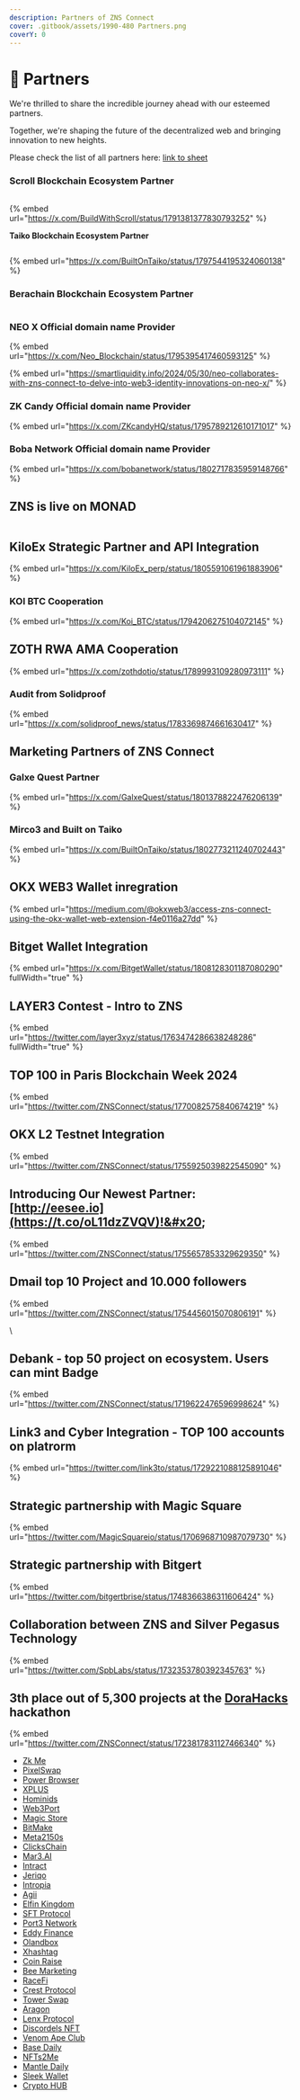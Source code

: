 ```yaml
---
description: Partners of ZNS Connect
cover: .gitbook/assets/1990-480 Partners.png
coverY: 0
---
```


# 💼 Partners

We're thrilled to share the incredible journey ahead with our esteemed partners.&#x20;

Together, we're shaping the future of the decentralized web and bringing innovation to new heights.

Please check the list of all partners here: [link to sheet](https://docs.google.com/spreadsheets/d/1xN-BT6MEfIJSFc0bdYrI62VI-rIoFpO094PFSsS6o0Q/edit?usp=sharing)&#x20;

### **Scroll Blockchain Ecosystem Partner**&#x20;

<figure><img src=".gitbook/assets/Screenshot 2024-07-04 at 11.08.08.png" alt=""><figcaption></figcaption></figure>

{% embed url="https://x.com/BuildWithScroll/status/1791381377830793252" %}

**Taiko  Blockchain Ecosystem Partner**&#x20;

<figure><img src=".gitbook/assets/Screenshot 2024-07-04 at 11.06.51.png" alt=""><figcaption></figcaption></figure>

{% embed url="https://x.com/BuiltOnTaiko/status/1797544195324060138" %}

### **Berachain  Blockchain Ecosystem Partner**&#x20;

<figure><img src=".gitbook/assets/Screenshot 2024-07-04 at 11.12.46.png" alt=""><figcaption></figcaption></figure>

### **NEO X Official domain name Provider**

{% embed url="https://x.com/Neo_Blockchain/status/1795395417460593125" %}

{% embed url="https://smartliquidity.info/2024/05/30/neo-collaborates-with-zns-connect-to-delve-into-web3-identity-innovations-on-neo-x/" %}

### **ZK Candy Official domain name Provider**

{% embed url="https://x.com/ZKcandyHQ/status/1795789212610171017" %}

### **Boba Network Official domain name Provider**&#x20;

{% embed url="https://x.com/bobanetwork/status/1802717835959148766" %}

## ZNS is live on MONAD

<figure><img src=".gitbook/assets/Gkjo9ncW0AA0AgQ.jpeg" alt=""><figcaption></figcaption></figure>

## **KiloEx Strategic Partner and API Integration**

{% embed url="https://x.com/KiloEx_perp/status/1805591061961883906" %}

### **KOI BTC Cooperation**

{% embed url="https://x.com/Koi_BTC/status/1794206275104072145" %}

## **ZOTH RWA AMA Cooperation**

{% embed url="https://x.com/zothdotio/status/1789993109280973111" %}

### **Audit from Solidproof**

{% embed url="https://x.com/solidproof_news/status/1783369874661630417" %}

## **Marketing Partners of ZNS Connect**

### **Galxe Quest Partner**

{% embed url="https://x.com/GalxeQuest/status/1801378822476206139" %}

### **Mirco3 and Built on Taiko**&#x20;

{% embed url="https://x.com/BuiltOnTaiko/status/1802773211240702443" %}

## **OKX WEB3 Wallet inregration**&#x20;

{% embed url="https://medium.com/@okxweb3/access-zns-connect-using-the-okx-wallet-web-extension-f4e0116a27dd" %}

## Bitget Wallet Integration&#x20;

{% embed url="https://x.com/BitgetWallet/status/1808128301187080290" fullWidth="true" %}

## LAYER3 Contest - Intro to ZNS&#x20;

{% embed url="https://twitter.com/layer3xyz/status/1763474286638248286" fullWidth="true" %}

## **TOP 100 in Paris Blockchain Week 2024**&#x20;

{% embed url="https://twitter.com/ZNSConnect/status/1770082575840674219" %}

## **OKX L2 Testnet Integration**&#x20;

{% embed url="https://twitter.com/ZNSConnect/status/1755925039822545090" %}

## Introducing Our Newest Partner: [http://eesee.io](https://t.co/oL11dzZVQV)!&#x20;

{% embed url="https://twitter.com/ZNSConnect/status/1755657853329629350" %}

## Dmail top 10 Project and 10.000 followers&#x20;

{% embed url="https://twitter.com/ZNSConnect/status/1754456015070806191" %}

\


## **Debank - top 50 project on ecosystem. Users can mint Badge**&#x20;

{% embed url="https://twitter.com/ZNSConnect/status/1719622476596998624" %}

## **Link3 and Cyber Integration - TOP 100 accounts on platrorm**&#x20;

{% embed url="https://twitter.com/link3to/status/1729221088125891046" %}

## **Strategic partnership with Magic Square**&#x20;

{% embed url="https://twitter.com/MagicSquareio/status/1706968710987079730" %}

## Strategic partnership with Bitgert

{% embed url="https://twitter.com/bitgertbrise/status/1748366386311606424" %}

## Collaboration between ZNS and Silver Pegasus Technology

{% embed url="https://twitter.com/SpbLabs/status/1732353780392345763" %}

## 3th place out of 5,300 projects at the [DoraHacks](https://dorahacks.io/buidl) hackathon

{% embed url="https://twitter.com/ZNSConnect/status/1723817831127466340" %}

* [Zk Me](https://x.com/QuestNEvents/status/1689518900139192320?s=20)
* [PixelSwap](https://x.com/ZNSConnect/status/1695720342847635550?s=20)
* [Power Browser](https://x.com/ZNSConnect/status/1703694632293425199?s=20)
* [XPLUS](https://x.com/ZNSConnect/status/1702652082359050339?s=20)
* [Hominids](https://x.com/_Hominids_/status/1701908397380030557?s=20)
* [Web3Port](https://x.com/ZNSConnect/status/1700194069815742701?s=20)
* [Magic Store](https://x.com/ZNSConnect/status/1699383253856055425?s=20)
* [BitMake](https://x.com/BitMakeOfficial/status/1698957214780977261?s=20)
* [Meta2150s](https://x.com/ZNSConnect/status/1698704258336465238?s=20)
* [ClicksChain](https://x.com/Clicks_chain/status/1698306121143038134?s=20)
* [Mar3.AI](https://x.com/ZNSConnect/status/1698002655283392858?s=20)
* [Intract](https://x.com/IntractCampaign/status/1696213152755564702?s=20)
* [Jeriqo](https://x.com/Jeriqohq/status/1696085923044245942?s=20)
* [Intropia](https://x.com/intropia/status/1696229435475644562?s=20)
* [Agii](https://x.com/TheAGII/status/1694672281392283650?s=20)
* [Elfin Kingdom](https://x.com/ZNSConnect/status/1694337739422875688?s=20)
* [SFT Protocol](https://x.com/ZNSConnect/status/1693972944806965315?s=20)
* [Port3 Network](https://x.com/ZNSConnect/status/1691707210601021745?s=20)
* [Eddy Finance](https://x.com/eddy_protocol/status/1689622660471214080?s=20)
* [Olandbox](https://x.com/olandbox/status/1689194203329474561?s=20)
* [Xhashtag](https://x.com/ZNSConnect/status/1687432445501599744?s=20)
* [Coin Raise](https://x.com/CoinRaise_xyz/status/1686980215581593605?s=20)
* [Bee Marketing](https://x.com/BeeNetworkMktg/status/1686997341616877568?s=20)
* [RaceFi](https://x.com/SolanaUnivers/status/1685319258467864577?s=20)
* [Crest Protocol](https://x.com/crestprotocol_/status/1684843564725948416?s=20)
* [Tower Swap](https://x.com/ZNSConnect/status/1684455100901621760?s=20)
* [Aragon](https://x.com/ZNSConnect/status/1684279908975931395?s=20)
* [Lenx Protocol](https://x.com/LENX_Finance/status/1683724212626952196?s=20)
* [Discordels NFT](https://x.com/ZNSConnect/status/1679387189795254272?s=20)
* [Venom Ape Club](https://x.com/ZNSConnect/status/1681234037183062016?s=20)
* [Base Daily](https://x.com/BaseDailyMM/status/1679056194407907329?s=20)
* [NFTs2Me](https://x.com/ZNSConnect/status/1676503713135964161?s=20)
* [Mantle Daily](https://x.com/mantledaily_/status/1676241162221539328?s=20)
* [Sleek Wallet](https://x.com/ZNSConnect/status/1674342459185217542?s=20)&#x20;
* [Crypto HUB](https://x.com/ZNSConnect/status/1673949862595817473?s=20)

